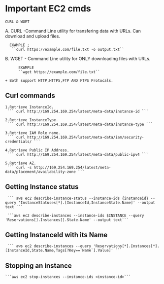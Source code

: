 # Important EC2 cmds

``CURL & WGET``

A. CURL
      -Command Line utility for transfering data with URLs.
       Can download and upload files.
  
      EXAMPLE ;
       ``curl https://example.com/file.txt -o output.txt``

B. WGET
     - Command Line utility for ONLY downloading files with URLs.
  
          EXAMPLE 
          ``wget https://example.com/file.txt``

  ``+ Both support HTTP,HTTPS,FTP AND FTPS Protocals.``

## Curl commands

    1.Retrieve InstanceId.
     ``` curl http://169.254.169.254/latest/meta-data/instance-id ```
    
    2.Retrieve InstanceType.
     ``` curl http://169.254.169.254/latest/meta-data/instance-type ```
    
    3.Retrieve IAM Role name.
     ``` curl http://169.254.169.254/latest/meta-data/iam/security-credentials/ ```
    
    4.Retrieve Public IP Address.
     ``` curl http://169.254.169.254/latest/meta-data/public-ipv4 ```
  
    5.Retrieve AZ.
     ``` curl -s http://169.254.169.254/latest/meta-data/placement/availability-zone ```

## Getting Instance status

     ``` aws ec2 describe-instance-status --instance-ids {instanceid} --query 'InstanceStatuses[*].[InstanceId,InstanceState.Name]' --output text ```

     ```aws ec2 describe-instances --instance-ids $INSTANCE --query 'Reservations[].Instances[].State.Name' --output text```

## Getting InstanceId with its Name

     ``` aws ec2 describe-instances --query 'Reservations[*].Instances[*].[InstanceId,State.Name,Tags[?Key==`Name`].Value]' ```

## Stopping an instance

    ```aws ec2 stop-instances --instance-ids <instance-id>```
